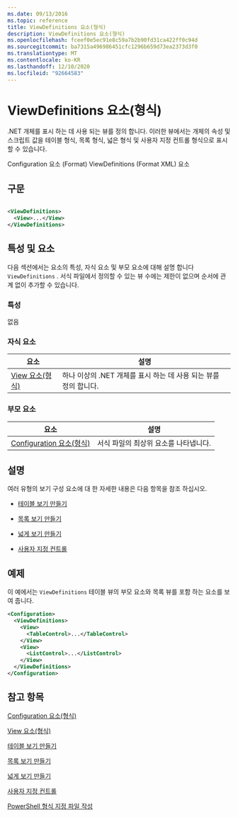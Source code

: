```yaml
---
ms.date: 09/13/2016
ms.topic: reference
title: ViewDefinitions 요소(형식)
description: ViewDefinitions 요소(형식)
ms.openlocfilehash: fceef0e5ec91e8c59a7b2b90fd31ca422ff0c94d
ms.sourcegitcommit: ba7315a496986451cfc1296b659d73ea2373d3f0
ms.translationtype: MT
ms.contentlocale: ko-KR
ms.lasthandoff: 12/10/2020
ms.locfileid: "92664583"
---
```

# <a name="viewdefinitions-element-format"></a>ViewDefinitions 요소(형식)

.NET 개체를 표시 하는 데 사용 되는 뷰를 정의 합니다. 이러한 뷰에서는 개체의 속성 및 스크립트 값을 테이블 형식, 목록 형식, 넓은 형식 및 사용자 지정 컨트롤 형식으로 표시할 수 있습니다.

Configuration 요소 (Format) ViewDefinitions (Format XML) 요소

## <a name="syntax"></a>구문

```xml

<ViewDefinitions>
  <View>...</View>
</ViewDefinitions>
```

## <a name="attributes-and-elements"></a>특성 및 요소

다음 섹션에서는 요소의 특성, 자식 요소 및 부모 요소에 대해 설명 합니다 `ViewDefinitions` . 서식 파일에서 정의할 수 있는 뷰 수에는 제한이 없으며 순서에 관계 없이 추가할 수 있습니다.

### <a name="attributes"></a>특성

없음

### <a name="child-elements"></a>자식 요소

|요소|설명|
|-------------|-----------------|
|[View 요소(형식)](./view-element-format.md)|하나 이상의 .NET 개체를 표시 하는 데 사용 되는 뷰를 정의 합니다.|

### <a name="parent-elements"></a>부모 요소

|요소|설명|
|-------------|-----------------|
|[Configuration 요소(형식)](./configuration-element-format.md)|서식 파일의 최상위 요소를 나타냅니다.|

## <a name="remarks"></a>설명

여러 유형의 보기 구성 요소에 대 한 자세한 내용은 다음 항목을 참조 하십시오.

- [테이블 보기 만들기](./creating-a-table-view.md)

- [목록 보기 만들기](./creating-a-list-view.md)

- [넓게 보기 만들기](./creating-a-wide-view.md)

- [사용자 지정 컨트롤](./creating-custom-controls.md)

## <a name="example"></a>예제

이 예에서는 `ViewDefinitions` 테이블 뷰의 부모 요소와 목록 뷰를 포함 하는 요소를 보여 줍니다.

```xml
<Configuration>
  <ViewDefinitions>
    <View>
      <TableControl>...</TableControl>
    </View>
    <View>
      <ListControl>...</ListControl>
    </View>
  </ViewDefinitions>
</Configuration>
```

## <a name="see-also"></a>참고 항목

[Configuration 요소(형식)](./configuration-element-format.md)

[View 요소(형식)](./view-element-format.md)

[테이블 보기 만들기](./creating-a-table-view.md)

[목록 보기 만들기](./creating-a-list-view.md)

[넓게 보기 만들기](./creating-a-wide-view.md)

[사용자 지정 컨트롤](./creating-custom-controls.md)

[PowerShell 형식 지정 파일 작성](./writing-a-powershell-formatting-file.md)
